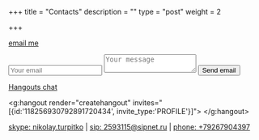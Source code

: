 +++
title = "Contacts"
description = ""
type = "post"
weight = 2

+++

[email me](mailto:avxbynl[at]ghecvgxb[dot]pbz)

<form method="POST" action="https://formspree.io/avxbynl[at]ghecvgxb[dot]pbz">
    <input type="hidden" name="_subject" value="[From form on my site]" />
    <input type="hidden" name="_format" value="plain" />
    <input type="text" name="_gotcha" style="display:none" />
    <input type="email" name="email" placeholder="Your email">
    <textarea name="message" placeholder="Your message"></textarea>
    <button type="submit">Send email</button>
</form>

[Hangouts chat](https://hangouts.google.com/chat/person/118256930792891720434)

<script src="https://apis.google.com/js/platform.js" async defer></script>
<g:hangout render="createhangout"
    invites="[{id:'118256930792891720434', invite_type:'PROFILE'}]">
</g:hangout>

[skype: nikolay.turpitko](skype:nikolay.turpitko?call) |
[sip: 2593115@sipnet.ru](sip:2593115@sipnet.ru) |
[phone: +79267904397](phone:+79267904397)
